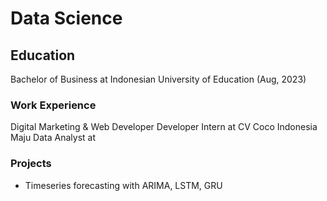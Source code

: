 # Data Science

## Education
Bachelor of Business at Indonesian University of Education (Aug, 2023)

### Work Experience
Digital Marketing & Web Developer Developer Intern at CV Coco Indonesia Maju
Data Analyst at 

### Projects
- Timeseries forecasting with ARIMA, LSTM, GRU

